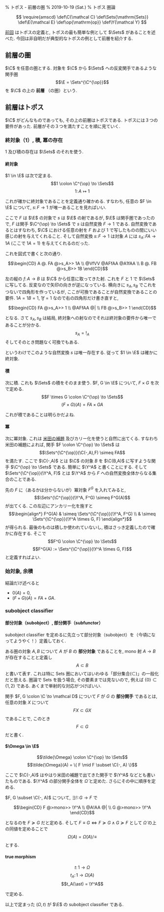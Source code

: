 % トポス - 前層の圏
% 2019-10-19 (Sat.)
% トポス 圏論

$$
\require{amscd}
\def\C{\mathcal C}
\def\Sets{\mathrm{Sets}}
\def\E{\mathcal E}
\def\op{\mathrm{op}}
\def\Y{\mathcal Y}
$$

[前回](topos-01.html) はトポスの定義と, トポスの最も簡単な例として $\Sets$ があることを述べた.
今回は非自明だが典型的なトポスの例として前層を紹介する.

## 前層の圏

$\C$ を任意の圏とする.
対象を $\C$ から $\Sets$ への反変関手であるような関手圏
$$\E = \Sets^{\C^{\op}}$$
を $\C$ の上の **前層** （の圏）という.

## 前層はトポス

$\C$ がどんなものであっても, その上の前層はトポスである.
トポスには３つの要件があった.
前層がその３つを満たすことを順に見ていく.

### 終対象（$1$）, 積, 冪の存在

$1$ 及び積の存在は $\Sets$ のそれを使う.

#### 終対象

$1 \in \E$ は次で定まる.
$$1 \colon \C^{\op} \to \Sets$$
$$1 \colon A \mapsto 1$$

これが確かに終対象であることを定義通り確かめる.
すなわち, 任意の $F \in \E$ について, $s \colon F \to 1$ が唯一あることを見ればいい.

ここで $F$ は $\E$ の対象で $s$ は $\E$ の射であるが, $\E$ は関手圏であったので,
$F$ は関手 $\C^{\op} \to \Sets$ で $s$ は自然変換 $F \to 1$ である.
自然変換であるとはすなわち, $\C$ における任意の射を $F$ および $1$ で写したものの間にいい感じの射を与えてくれること.
そして自然変換 $s \colon F \to 1$ は対象 $A$ には $s_A \colon FA \to 1A$ (ここで $1A=1$) を与えてくれるのだった.

これを図式で書くと次の通り.

$$\begin{CD}
A        @.   FA      @>s_A>>  1A       \\
@VfVV         @AFfAA           @A1fAA   \\
B        @.   FB      @>s_B>>  1B
\end{CD}$$

左の縦の $f \colon A \to B$ は $\C$ から任意に取ってきた射.
これを $F$ と $1$ で $\Sets$ に写してる.
反変なので矢印の向きが逆になっている.
横向きに $s_A, s_B$ でこれをつないで四角形を作っているが, ここが可換であることが自然変換であることの要件.
$1A=1B=1$, $1f=1$ なので右の四角形だけ書き直すと,

$$\begin{CD}
FA      @>s_A>>  1    \\
@AFfAA           @|   \\
FB      @>s_B>>  1
\end{CD}$$

となる. さて $s_A, s_B$ は結局, 終対象への射なのでそれは終対象の要件から唯一であることが分かる.
$$s_A = !_A$$
そしてそのとき問題なく可換でもある.

というわけでこのような自然変換 $s$ は唯一存在する.
従って $1 \in \E$ は確かに終対象.

#### 積

次に積.
これも $\Sets$ の積をそのまま使う.
$F, G \in \E$ について, $F \times G$ を次で定める.
$$F \times G \colon \C^{\op} \to \Sets$$
$$(F \times G)(A) = FA \times GA$$

これが積であることは明らかだよね.

#### 冪

次に冪対象.
これは [米田の補題](Yoneda.html) 及びカリー化を使うと自然に出てくる.
すなわち米田の補題によれば,
関手 $F \colon \C^{\op} \to \Sets$ は
$$\Sets^{\C^{\op}}(\C(-,A),F) \simeq FA$$
を満たす.
ここで $\C(-,A)$ とは $\C$ の対象 $B$ を $\C(B,A)$ に写すような関手
$\C^{\op} \to \Sets$
である.
簡単に $\Y^A$ と書くことにする.
そして
$\Sets^{\C^{\op}}(\Y^A, F)$
とは
$\Y^A$ から $F$ への自然変換全体からなる集合のことである.

先の $F$ に（あるかは分からないが）冪対象 $F^G$ を入れてみると,
$$\Sets^{\C^{\op}}(\Y^A, F^G) \simeq F^G(A)$$
が出てくる.
この左辺にアンカリー化を施すと
$$\begin{align*}
F^G(A)
& \simeq \Sets^{\C^{\op}}(\Y^A, F^G)  \\
& \simeq \Sets^{\C^{\op}}(\Y^A \times G, F)
\end{align*}$$
が得られる.
最後のものは積しか使われていないし, 積はさっき定義したので確かに存在する.
そこで
$$F^G \colon \C^{\op} \to \Sets$$
$$F^G(A) := \Sets^{\C^{\op}}(\Y^A \times G, F)$$
と定義すればよい.

### 始対象, 余積

結論だけ述べると

- $0(A) = 0$,
- $(F+G)(A) = FA + GA$.

### subobject classifier

#### 部分対象（subobject）, 部分関手（subfunctor）

subobject classifier を定めるに先立って部分対象（subobject）を（今頃になってようやく！）定義しておく.

ある圏の対象 $A,B$ について $A$ が $B$ の **部分対象** であることを,
mono 射 $A \to B$ が存在することと定義し
$$A \subset B$$
と書いて表す.
これは特に Sets 圏においてはいわゆる「部分集合$(\subset)$」の一般化だと思える.
圏論で Sets を扱う場合, その要素までは見ないので, 例えば
$\{0\} \subset \{1,2\}$
である.
あくまで単射的な対応がつけばいい.

関手 $F, G \colon \C \to \mathcal D$ について $F$ が $G$ の **部分関手** であるとは,
任意の対象 $X$ について
$$FX \subset GX$$
であることで, このとき
$$F \subset G$$
だと書く.

#### $\Omega \in \E$

$$\tilde{\Omega} \colon \C^{\op} \to \Sets$$
$$\tilde{\Omega}(A) = \{ F \mid F \subset \C(-, A) \}$$

ここで $\C(-,A)$ はやはり米田の補題で出てきた関手で $\Y^A$ などとも書いたものである.
$\Y^A$ の部分関手全体を $\tilde{\Omega}$ と定めた.
さらにその中に順序を定める.

$F, G \subset \C(-, A)$ について,
$\exists ! \colon G \to F$ で

$$\begin{CD}
F      @>mono>>  \Y^A    \\
@A!AA           @|   \\
G      @>mono>>  \Y^A
\end{CD}$$

となるのを $F \succeq G$ だと定める.
そして $F \equiv G \iff F \succeq G \land G \succeq F$ として
$\tilde{\Omega}$
の上の同値を定めることで
$$\Omega(A) = \tilde{\Omega}(A) / \!\equiv$$
とする.

#### true morphism

$$t \colon 1 \to \Omega$$
$$t_A \colon 1 \to \Omega(A)$$
$$t_A(\ast) = \Y^A$$

で定める.

以上で定まった $(\Omega, t)$ が $\E$ の subobject classifier である.
